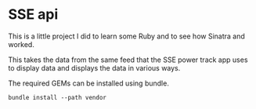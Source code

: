 SSE api
============

This is a little project I did to learn some Ruby and to see how Sinatra and worked.

This takes the data from the same feed that the SSE power track app uses to display data and displays the data in various ways.


The required GEMs can be installed using bundle.

	bundle install --path vendor


